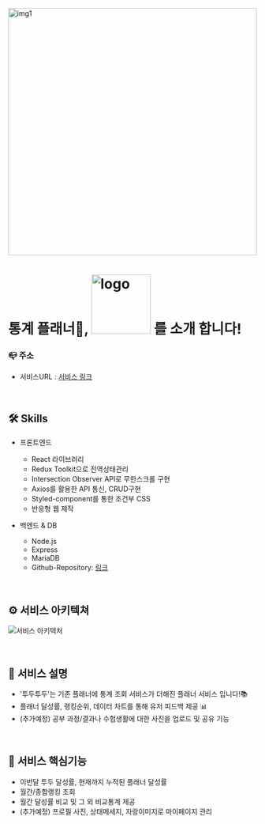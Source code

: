 <img width='100%' height='500' src='https://user-images.githubusercontent.com/98303004/194334684-7ee7e923-9abd-4260-b3a6-256ee2c65682.png' alt='img1'/>
<h1>통계 플래너📑, <img width='120px' src='https://user-images.githubusercontent.com/98303004/194283462-7d70182b-d4d9-4291-b050-5983b0177374.png' alt='logo'/> 를 소개 합니다!</h1>

<h3>📪 주소</h3>

- 서비스URL : [서비스 링크](https://newplanner.netlify.app/)

<br/>

<h2>🛠 Skills </h2>

* 프론트엔드
  * React 라이브러리
  * Redux Toolkit으로 전역상태관리
  * Intersection Observer API로 무한스크롤 구현
  * Axios를 활용한 API 통신, CRUD구현
  * Styled-component를 통한 조건부 CSS
  * 반응형 웹 제작
 
* 백엔드 & DB
  * Node.js
  * Express
  * MariaDB
  * Github-Repository: [링크](https://github.com/hyeonuk-choo/express-server-with-mariadb.git)

<br/>

<h2>⚙ 서비스 아키텍쳐</h2>

![서비스 아키텍처](https://github.com/hyeonuk-choo/newtodotodo-with-mariadb/assets/108967896/8cc22b8a-2968-41d4-b5d8-2223dfc8e86a)

<br/>
<h2>📝 서비스 설명 </h2>
<ul>
<li>'투두투두'는 기존 플래너에 통계 조회 서비스가 더해진 플래너 서비스 입니다!📚</li>
<li> 플래너 달성률, 랭킹순위, 데이터 차트를 통해 유저 피드백 제공 📊</li>
<li>(추가예정) 공부 과정/결과나 수험생활에 대한 사진을 업로드 및 공유 기능</li>
</ul>
<br/>
<h2>🔎 서비스 핵심기능 </h2>
<ul>
  <li>이번달 투두 달성률, 현재까지 누적된 플래너 달성률</li>
  <li>월간/종합랭킹 조회</li>
  <li>월간 달성률 비교 및 그 외 비교통계 제공</li>
  <li>(추가예정) 프로필 사진, 상태메세지, 자랑이미지로 마이페이지 관리</li>
</ul>

